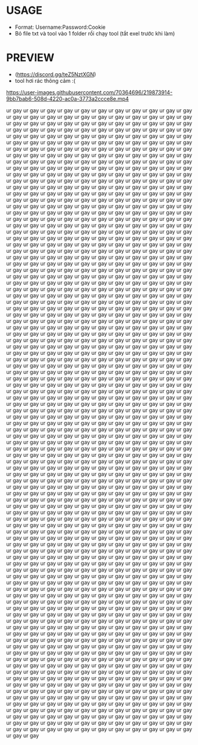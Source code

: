 # USAGE

* Format: Username:Password:Cookie
* Bỏ file txt và tool vào 1 folder rồi chạy tool (tắt exel trước khi làm)

# PREVIEW

* (https://discord.gg/teZ5NztXGN)
* tool hơi rác thông cảm :(

https://user-images.githubusercontent.com/70364696/219873914-9bb7bab6-508d-4220-ac0a-3773a2ccce8e.mp4

ur gay ur gay ur gay ur gay ur gay ur gay ur gay ur gay ur gay ur gay ur gay ur gay ur gay ur gay ur gay ur gay ur gay ur gay ur gay ur gay ur gay ur gay ur gay ur gay ur gay ur gay ur gay ur gay ur gay ur gay ur gay ur gay ur gay ur gay ur gay ur gay ur gay ur gay ur gay ur gay ur gay ur gay ur gay ur gay ur gay ur gay ur gay ur gay ur gay ur gay ur gay ur gay ur gay ur gay ur gay ur gay ur gay ur gay ur gay ur gay ur gay ur gay ur gay ur gay ur gay ur gay ur gay ur gay ur gay ur gay ur gay ur gay ur gay ur gay ur gay ur gay ur gay ur gay ur gay ur gay ur gay ur gay ur gay ur gay ur gay ur gay ur gay ur gay ur gay ur gay ur gay ur gay ur gay ur gay ur gay ur gay ur gay ur gay ur gay ur gay ur gay ur gay ur gay ur gay ur gay ur gay ur gay ur gay ur gay ur gay ur gay ur gay ur gay ur gay ur gay ur gay ur gay ur gay ur gay ur gay 
ur gay ur gay ur gay ur gay ur gay ur gay ur gay ur gay ur gay ur gay ur gay ur gay ur gay ur gay ur gay ur gay ur gay ur gay ur gay ur gay ur gay ur gay ur gay ur gay ur gay ur gay ur gay ur gay ur gay ur gay ur gay ur gay ur gay ur gay ur gay ur gay ur gay ur gay ur gay ur gay ur gay ur gay ur gay ur gay ur gay ur gay ur gay ur gay ur gay ur gay ur gay ur gay ur gay ur gay ur gay ur gay ur gay ur gay ur gay ur gay ur gay ur gay ur gay ur gay ur gay ur gay ur gay ur gay ur gay ur gay ur gay ur gay ur gay ur gay ur gay ur gay ur gay ur gay ur gay ur gay ur gay ur gay ur gay ur gay ur gay ur gay ur gay ur gay ur gay ur gay ur gay ur gay ur gay ur gay ur gay ur gay ur gay ur gay ur gay ur gay ur gay ur gay ur gay ur gay ur gay ur gay ur gay ur gay ur gay ur gay ur gay ur gay ur gay ur gay ur gay ur gay ur gay ur gay ur gay ur gay 
ur gay ur gay ur gay ur gay ur gay ur gay ur gay ur gay ur gay ur gay ur gay ur gay ur gay ur gay ur gay ur gay ur gay ur gay ur gay ur gay ur gay ur gay ur gay ur gay ur gay ur gay ur gay ur gay ur gay ur gay ur gay ur gay ur gay ur gay ur gay ur gay ur gay ur gay ur gay ur gay ur gay ur gay ur gay ur gay ur gay ur gay ur gay ur gay ur gay ur gay ur gay ur gay ur gay ur gay ur gay ur gay ur gay ur gay ur gay ur gay ur gay ur gay ur gay ur gay ur gay ur gay ur gay ur gay ur gay ur gay ur gay ur gay ur gay ur gay ur gay ur gay ur gay ur gay ur gay ur gay ur gay ur gay ur gay ur gay ur gay ur gay ur gay ur gay ur gay ur gay ur gay ur gay ur gay ur gay ur gay ur gay ur gay ur gay ur gay ur gay ur gay ur gay ur gay ur gay ur gay ur gay ur gay ur gay ur gay ur gay ur gay ur gay ur gay ur gay ur gay ur gay ur gay ur gay ur gay ur gay 
ur gay ur gay ur gay ur gay ur gay ur gay ur gay ur gay ur gay ur gay ur gay ur gay ur gay ur gay ur gay ur gay ur gay ur gay ur gay ur gay ur gay ur gay ur gay ur gay ur gay ur gay ur gay ur gay ur gay ur gay ur gay ur gay ur gay ur gay ur gay ur gay ur gay ur gay ur gay ur gay ur gay ur gay ur gay ur gay ur gay ur gay ur gay ur gay ur gay ur gay ur gay ur gay ur gay ur gay ur gay ur gay ur gay ur gay ur gay ur gay ur gay ur gay ur gay ur gay ur gay ur gay ur gay ur gay ur gay ur gay ur gay ur gay ur gay ur gay ur gay ur gay ur gay ur gay ur gay ur gay ur gay ur gay ur gay ur gay ur gay ur gay ur gay ur gay ur gay ur gay ur gay ur gay ur gay ur gay ur gay ur gay ur gay ur gay ur gay ur gay ur gay ur gay ur gay ur gay ur gay ur gay ur gay ur gay ur gay ur gay ur gay ur gay ur gay ur gay ur gay ur gay ur gay ur gay ur gay ur gay 
ur gay ur gay ur gay ur gay ur gay ur gay ur gay ur gay ur gay ur gay ur gay ur gay ur gay ur gay ur gay ur gay ur gay ur gay ur gay ur gay ur gay ur gay ur gay ur gay ur gay ur gay ur gay ur gay ur gay ur gay ur gay ur gay ur gay ur gay ur gay ur gay ur gay ur gay ur gay ur gay ur gay ur gay ur gay ur gay ur gay ur gay ur gay ur gay ur gay ur gay ur gay ur gay ur gay ur gay ur gay ur gay ur gay ur gay ur gay ur gay ur gay ur gay ur gay ur gay ur gay ur gay ur gay ur gay ur gay ur gay ur gay ur gay ur gay ur gay ur gay ur gay ur gay ur gay ur gay ur gay ur gay ur gay ur gay ur gay ur gay ur gay ur gay ur gay ur gay ur gay ur gay ur gay ur gay ur gay ur gay ur gay ur gay ur gay ur gay ur gay ur gay ur gay ur gay ur gay ur gay ur gay ur gay ur gay ur gay ur gay ur gay ur gay ur gay ur gay ur gay ur gay ur gay ur gay ur gay ur gay 
ur gay ur gay ur gay ur gay ur gay ur gay ur gay ur gay ur gay ur gay ur gay ur gay ur gay ur gay ur gay ur gay ur gay ur gay ur gay ur gay ur gay ur gay ur gay ur gay ur gay ur gay ur gay ur gay ur gay ur gay ur gay ur gay ur gay ur gay ur gay ur gay ur gay ur gay ur gay ur gay ur gay ur gay ur gay ur gay ur gay ur gay ur gay ur gay ur gay ur gay ur gay ur gay ur gay ur gay ur gay ur gay ur gay ur gay ur gay ur gay ur gay ur gay ur gay ur gay ur gay ur gay ur gay ur gay ur gay ur gay ur gay ur gay ur gay ur gay ur gay ur gay ur gay ur gay ur gay ur gay ur gay ur gay ur gay ur gay ur gay ur gay ur gay ur gay ur gay ur gay ur gay ur gay ur gay ur gay ur gay ur gay ur gay ur gay ur gay ur gay ur gay ur gay ur gay ur gay ur gay ur gay ur gay ur gay ur gay ur gay ur gay ur gay ur gay ur gay ur gay ur gay ur gay ur gay ur gay ur gay 
ur gay ur gay ur gay ur gay ur gay ur gay ur gay ur gay ur gay ur gay ur gay ur gay ur gay ur gay ur gay ur gay ur gay ur gay ur gay ur gay ur gay ur gay ur gay ur gay ur gay ur gay ur gay ur gay ur gay ur gay ur gay ur gay ur gay ur gay ur gay ur gay ur gay ur gay ur gay ur gay ur gay ur gay ur gay ur gay ur gay ur gay ur gay ur gay ur gay ur gay ur gay ur gay ur gay ur gay ur gay ur gay ur gay ur gay ur gay ur gay ur gay ur gay ur gay ur gay ur gay ur gay ur gay ur gay ur gay ur gay ur gay ur gay ur gay ur gay ur gay ur gay ur gay ur gay ur gay ur gay ur gay ur gay ur gay ur gay ur gay ur gay ur gay ur gay ur gay ur gay ur gay ur gay ur gay ur gay ur gay ur gay ur gay ur gay ur gay ur gay ur gay ur gay ur gay ur gay ur gay ur gay ur gay ur gay ur gay ur gay ur gay ur gay ur gay ur gay ur gay ur gay ur gay ur gay ur gay ur gay 
ur gay ur gay ur gay ur gay ur gay ur gay ur gay ur gay ur gay ur gay ur gay ur gay ur gay ur gay ur gay ur gay ur gay ur gay ur gay ur gay ur gay ur gay ur gay ur gay ur gay ur gay ur gay ur gay ur gay ur gay ur gay ur gay ur gay ur gay ur gay ur gay ur gay ur gay ur gay ur gay ur gay ur gay ur gay ur gay ur gay ur gay ur gay ur gay ur gay ur gay ur gay ur gay ur gay ur gay ur gay ur gay ur gay ur gay ur gay ur gay ur gay ur gay ur gay ur gay ur gay ur gay ur gay ur gay ur gay ur gay ur gay ur gay ur gay ur gay ur gay ur gay ur gay ur gay ur gay ur gay ur gay ur gay ur gay ur gay ur gay ur gay ur gay ur gay ur gay ur gay ur gay ur gay ur gay ur gay ur gay ur gay ur gay ur gay ur gay ur gay ur gay ur gay ur gay ur gay ur gay ur gay ur gay ur gay ur gay ur gay ur gay ur gay ur gay ur gay ur gay ur gay ur gay ur gay ur gay ur gay 
ur gay ur gay ur gay ur gay ur gay ur gay ur gay ur gay ur gay ur gay ur gay ur gay ur gay ur gay ur gay ur gay ur gay ur gay ur gay ur gay ur gay ur gay ur gay ur gay ur gay ur gay ur gay ur gay ur gay ur gay ur gay ur gay ur gay ur gay ur gay ur gay ur gay ur gay ur gay ur gay ur gay ur gay ur gay ur gay ur gay ur gay ur gay ur gay ur gay ur gay ur gay ur gay ur gay ur gay ur gay ur gay ur gay ur gay ur gay ur gay ur gay ur gay ur gay ur gay ur gay ur gay ur gay ur gay ur gay ur gay ur gay ur gay ur gay ur gay ur gay ur gay ur gay ur gay ur gay ur gay ur gay ur gay ur gay ur gay ur gay ur gay ur gay ur gay ur gay ur gay ur gay ur gay ur gay ur gay ur gay ur gay ur gay ur gay ur gay ur gay ur gay ur gay ur gay ur gay ur gay ur gay ur gay ur gay ur gay ur gay ur gay ur gay ur gay ur gay ur gay ur gay ur gay ur gay ur gay ur gay 
